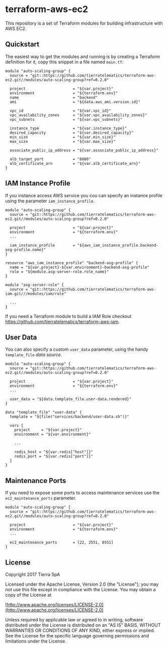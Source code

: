 # terraform-aws-ec2

This repository is a set of Terraform modules for building infrastructure with AWS EC2.

## Quickstart

The easiest way to get the modules and running is by creating a Terraform definition for it, copy this snippet in a file
named `main.tf`:

```hcl
module "auto-scaling-group" {
  source = "git::https://github.com/tierratelematics/terraform-aws-ec2.git//modules/auto-scaling-group?ref=0.2.0"

  project                     = "${var.project}"
  environment                 = "${terraform.env}"
  name                        = "backend"
  ami                         = "${data.aws_ami.version.id}"
  
  vpc_id                      = "${var.vpc_id}"
  vpc_availability_zones      = "${var.vpc_availability_zones}"
  vpc_subnets                 = "${var.vpc_subnets}"
  
  instance_type               = "${var.instance_type}"
  desired_capacity            = "${var.desired_capacity}"
  min_size                    = "${var.min_size}"
  max_size                    = "${var.max_size}"

  associate_public_ip_address = "${var.associate_public_ip_address}"

  alb_target_port             = "8080"
  alb_certificate_arn         = "${var.alb_certificate_arn}"
}
```

## IAM Instance Profile

If you instance access AWS service you cou can specify an instance profile using the parameter `iam_instance_profile`.

```hcl
module "auto-scaling-group" {
  source = "git::https://github.com/tierratelematics/terraform-aws-ec2.git//modules/auto-scaling-group?ref=0.2.0"

  project                     = "${var.project}"
  environment                 = "${terraform.env}"
  ...

  iam_instance_profile        = "${aws_iam_instance_profile.backend-asg-profile.name}"
}

resource "aws_iam_instance_profile" "backend-asg-profile" {
  name = "${var.project}-${var.environment}-backend-asg-profile"
  role = "${module.asg-server-role.role_name}"
}

module "asg-server-role" {
  source = "git::https://github.com/tierratelematics/terraform-aws-iam.git///modules/iam/role"
  
  ...
}
```

If you need a Terraform module to build a IAM Role checkout https://github.com/tierratelematics/terraform-aws-iam.


## User Data

You can also specify a custom `user_data` parameter, using the handy `template_file` _data source_.

```hcl
module "auto-scaling-group" {
  source = "git::https://github.com/tierratelematics/terraform-aws-ec2.git//modules/auto-scaling-group?ref=0.2.0"

  project                     = "${var.project}"
  environment                 = "${terraform.env}"
  ...

  user_data = "${data.template_file.user-data.rendered}"
}

data "template_file" "user-data" {
  template = "${file("services/backend/user-data.sh")}"

  vars {
    project     = "${var.project}"
    environment = "${var.environment}"

    ...

    redis_host = "${var.redis["host"]}"
    redis_port = "${var.redis["port"]}"
  }
}
```

## Maintenance Ports

If you need to expose some ports to access maintenance services use the `ec2_maintenance_ports` parameter.

```hcl
module "auto-scaling-group" {
  source = "git::https://github.com/tierratelematics/terraform-aws-ec2.git//modules/auto-scaling-group?ref=0.2.0"

  project                     = "${var.project}"
  environment                 = "${terraform.env}"
  ...

  ec2_maintenance_ports       = [22, 2551, 8551]
}
```

## License

Copyright 2017 Tierra SpA

Licensed under the Apache License, Version 2.0 (the "License");
you may not use this file except in compliance with the License.
You may obtain a copy of the License at

[http://www.apache.org/licenses/LICENSE-2.0](http://www.apache.org/licenses/LICENSE-2.0)

Unless required by applicable law or agreed to in writing, software
distributed under the License is distributed on an "AS IS" BASIS,
WITHOUT WARRANTIES OR CONDITIONS OF ANY KIND, either express or implied.
See the License for the specific language governing permissions and
limitations under the License.
